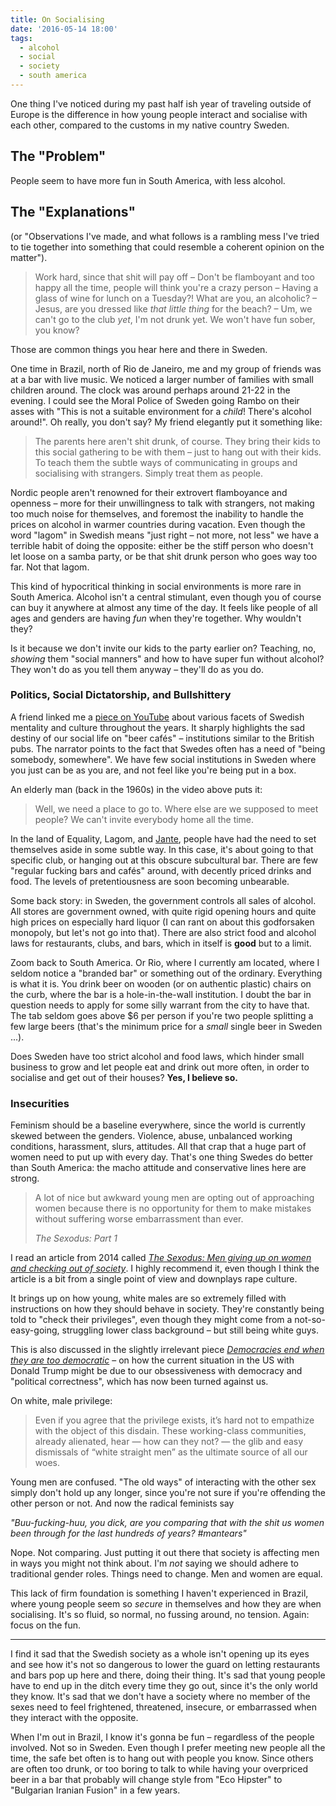 ```yaml
---
title: On Socialising
date: '2016-05-14 18:00'
tags:
  - alcohol
  - social
  - society
  - south america
---
```


One thing I've noticed during my past half ish year of traveling outside of Europe is the difference in how young people interact and socialise with each other, compared to the customs in my native country Sweden.

## The "Problem"

People seem to have more fun in South America, with less alcohol.

## The "Explanations"

(or "Observations I've made, and what follows is a rambling mess I've tried to tie together into something that could resemble a coherent opinion on the matter").

> Work hard, since that shit will pay off <sometime> – Don't be flamboyant and too happy all the time, people will think you're a crazy person – Having a glass of wine for lunch on a Tuesday?! What are you, an alcoholic? – Jesus, are you dressed like *that little thing* for the beach? – Um, we can't go to the club *yet*, I'm not drunk yet. We won't have fun sober, you know?

Those are common things you hear here and there in Sweden.

One time in Brazil, north of Rio de Janeiro, me and my group of friends was at a bar with live music. We noticed a larger number of families with small children around. The clock was around perhaps around 21-22 in the evening. I could see the Moral Police of Sweden going Rambo on their asses with "This is not a suitable environment for a *child*! There's alcohol around!". Oh really, you don't say? My friend elegantly put it something like:

> The parents here aren't shit drunk, of course. They bring their kids to this social gathering to be with them – just to hang out with their kids. To teach them the subtle ways of communicating in groups and socialising with strangers. Simply treat them as people.

Nordic people aren't renowned for their extrovert flamboyance and openness – more for their unwillingness to talk with strangers, not making too much noise for themselves, and foremost the inability to handle the prices on alcohol in warmer countries during vacation. Even though the word "lagom" in Swedish means "just right – not more, not less" we have a terrible habit of doing the opposite: either be the stiff person who doesn't let loose on a samba party, or be that shit drunk person who goes way too far. Not that lagom.

This kind of hypocritical thinking in social environments is more rare in South America. Alcohol isn't a central stimulant, even though you of course can buy it anywhere at almost any time of the day. It feels like people of all ages and genders are having *fun* when they're together. Why wouldn't they?

Is it because we don't invite our kids to the party earlier on? Teaching, no, *showing* them "social manners" and how to have super fun without alcohol? They won't do as you tell them anyway – they'll do as you do.

### Politics, Social Dictatorship, and Bullshittery

A friend linked me a [piece on YouTube](https://www.youtube.com/watch?v=HoHfLkS2gJk&feature=youtu.be&t=1790) about various facets of Swedish mentality and culture throughout the years. It sharply highlights the sad destiny of our social life on "beer cafés" – institutions similar to the British pubs. The narrator points to the fact that Swedes often has a need of "being somebody, somewhere". We have few social institutions in Sweden where you just can be as you are, and not feel like you're being put in a box.

An elderly man (back in the 1960s) in the video above puts it:

> Well, we need a place to go to. Where else are we supposed to meet people? We can't invite everybody home all the time.

In the land of Equality, Lagom, and [Jante](https://en.wikipedia.org/wiki/Law_of_Jante), people have had the need to set themselves aside in some subtle way. In this case, it's about going to that specific club, or hanging out at this obscure subcultural bar. There are few "regular fucking bars and cafés" around, with decently priced drinks and food. The levels of pretentiousness are soon becoming unbearable.

Some back story: in Sweden, the government controls all sales of alcohol. All stores are government owned, with quite rigid opening hours and quite high prices on especially hard liquor (I can rant on about this godforsaken monopoly, but let's not go into that). There are also strict food and alcohol laws for restaurants, clubs, and bars, which in itself is **good** but to a limit.

Zoom back to South America. Or Rio, where I currently am located, where I seldom notice a "branded bar" or something out of the ordinary. Everything is what it is. You drink beer on wooden (or on authentic plastic) chairs on the curb, where the bar is a hole-in-the-wall institution. I doubt the bar in question needs to apply for some silly warrant from the city to have that. The tab seldom goes above $6 per person if you're two people splitting a few large beers (that's the minimum price for a *small* single beer in Sweden ...).

Does Sweden have too strict alcohol and food laws, which hinder small business to grow and let people eat and drink out more often, in order to socialise and get out of their houses? **Yes, I believe so.**

### Insecurities

Feminism should be a baseline everywhere, since the world is currently skewed between the genders. Violence, abuse, unbalanced working conditions, harassment, slurs, attitudes. All that crap that a huge part of women need to put up with every day. That's one thing Swedes do better than South America: the macho attitude and conservative lines here are strong.

> A lot of nice but awkward young men are opting out of approaching women because there is no opportunity for them to make mistakes without suffering worse embarrassment than ever.
>
> *The Sexodus: Part 1*

I read an article from 2014 called [*The Sexodus: Men giving up on women and checking out of society*](http://www.breitbart.com/london/2014/12/04/the-sexodus-part-1-the-men-giving-up-on-women-and-checking-out-of-society/). I highly recommend it, even though I think the article is a bit from a single point of view and downplays rape culture.

It brings up on how young, white males are so extremely filled with instructions on how they should behave in society. They're constantly being told to "check their privileges", even though they might come from a not-so-easy-going, struggling lower class background – but still being white guys.

This is also discussed in the slightly irrelevant piece [*Democracies end when they are too democratic*](http://nymag.com/daily/intelligencer/2016/04/america-tyranny-donald-trump.html#) – on how the current situation in the US with Donald Trump might be due to our obsessiveness with democracy and "political correctness", which has now been turned against us.

On white, male privilege:

> Even if you agree that the privilege exists, it’s hard not to empathize with the object of this disdain. These working-class communities, already alienated, hear — how can they not? — the glib and easy dismissals of “white straight men” as the ultimate source of all our woes.

Young men are confused. "The old ways" of interacting with the other sex simply don't hold up any longer, since you're not sure if you're offending the other person or not. And now the radical feminists say

*"Buu-fucking-huu, you dick, are you comparing that with the shit us women been through for the last hundreds of years? #mantears"*

Nope. Not comparing. Just putting it out there that society is affecting men in ways you might not think about. I'm *not* saying we should adhere to traditional gender roles. Things need to change. Men and women are equal.

This lack of firm foundation is something I haven't experienced in Brazil, where young people seem so *secure* in themselves and how they are when socialising. It's so fluid, so normal, no fussing around, no tension. Again: focus on the fun.

***

I find it sad that the Swedish society as a whole isn't opening up its eyes and see how it's not so dangerous to lower the guard on letting restaurants and bars pop up here and there, doing their thing. It's sad that young people have to end up in the ditch every time they go out, since it's the only world they know. It's sad that we don't have a society where no member of the sexes need to feel frightened, threatened, insecure, or embarrassed when they interact with the opposite.

When I'm out in Brazil, I know it's gonna be fun – regardless of the people involved. Not so in Sweden. Even though I prefer meeting new people all the time, the safe bet often is to hang out with people you know. Since others are often too drunk, or too boring to talk to while having your overpriced beer in a bar that probably will change style from "Eco Hipster" to "Bulgarian Iranian Fusion" in a few years.
